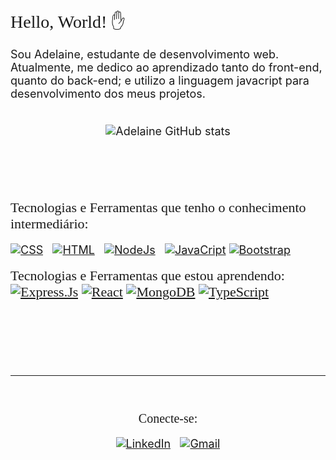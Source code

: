 <span style="color ; font-family: Lucida Sans Unicode ; font-size: 28px;"> Hello, World! ✋
<br>

<span style="color ; font-family: ; font-size: 18px;"> 
Sou Adelaine, estudante de desenvolvimento web. 
Atualmente, me dedico ao aprendizado tanto do front-end, quanto do back-end; e utilizo a linguagem javacript para desenvolvimento dos meus projetos.
<br> 
<br>

<div style="text-align:center">

 ![Adelaine GitHub stats](https://github-readme-stats.vercel.app/api?username=AdelaineDev&show_icons=true&theme=dark)

<br>
<br>
<br>
</div>


<span style="color ; font-family: Bahnschrift; font-size: 22px;"> Tecnologias e Ferramentas que tenho o conhecimento intermediário:
<span> 

[![CSS](https://img.shields.io/badge/CSS-239120?&style=for-the-badge&logo=css3&logoColor=white)]() &nbsp;
[![HTML](https://img.shields.io/badge/HTML-239120?style=for-the-badge&logo=html5&logoColor=white)]() &nbsp;
[![NodeJs](https://img.shields.io/badge/Node.js-43853D?style=for-the-badge&logo=node.js&logoColor=white)]() &nbsp;
[![JavaCript](https://img.shields.io/badge/JavaScript-323330?style=for-the-badge&logo=javascript&logoColor=F7DF1E)]()
[![Bootstrap](https://img.shields.io/badge/JavaScript-323330?style=for-the-badge&logo=javascript&logoColor=F7DF1E)]()
 

 
<span style="color ; font-family: Bahnschrift; font-size: 22px;"> Tecnologias e Ferramentas que estou aprendendo:
<span> 
[![Express.Js](https://img.shields.io/badge/Express.js-404D59?style=for-the-badge)]()
[![React](https://img.shields.io/badge/React-20232A?style=for-the-badge&logo=react&logoColor=61DAFB)]()
[![MongoDB](https://img.shields.io/badge/MongoDB-4EA94B?style=for-the-badge&logo=mongodb&logoColor=white)]()
 [![TypeScript]( 	https://img.shields.io/badge/TypeScript-007ACC?style=for-the-badge&logo=typescript&logoColor=whit
)]()
 
 



<br>
<br>
<br> 
<br> 


 ---
<br>

<div style="text-align: center">

<span style="color:belge ; font-family: Bahnschrift;font-size: 20px"> Conecte-se:
<br>

[![LinkedIn](https://img.shields.io/badge/LinkedIn-0077B5?style=for-the-badge&logo=linkedin&logoColor=white)](https://www.linkedin.com/in/adelainesantos/) &nbsp;
[![Gmail](https://img.shields.io/badge/Gmail-D14836?style=for-the-badge&logo=gmail&logoColor=white)](mailto:contato.devadelaine@gmail.com)
